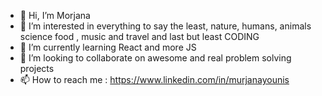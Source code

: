 - 👋 Hi, I’m Morjana
- 👀 I’m interested in everything to say the least, nature, humans, animals science food , music and travel and last but least CODING
- 🌱 I’m currently learning React and more JS
- 💞️ I’m looking to collaborate on awesome and real problem solving projects
- 📫 How to reach me : https://www.linkedin.com/in/murjanayounis


